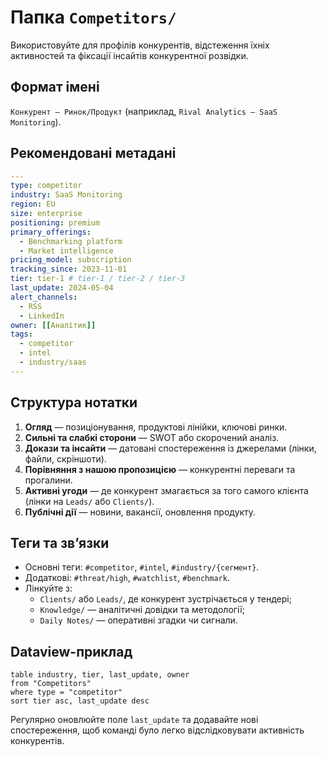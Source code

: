 # Папка `Competitors/`

Використовуйте для профілів конкурентів, відстеження їхніх активностей та фіксації інсайтів конкурентної розвідки.

## Формат імені
`Конкурент – Ринок/Продукт` (наприклад, `Rival Analytics – SaaS Monitoring`).

## Рекомендовані метадані
```yaml
---
type: competitor
industry: SaaS Monitoring
region: EU
size: enterprise
positioning: premium
primary_offerings:
  - Benchmarking platform
  - Market intelligence
pricing_model: subscription
tracking_since: 2023-11-01
tier: tier-1 # tier-1 / tier-2 / tier-3
last_update: 2024-05-04
alert_channels:
  - RSS
  - LinkedIn
owner: [[Аналітик]]
tags:
  - competitor
  - intel
  - industry/saas
---
```

## Структура нотатки
1. **Огляд** — позиціонування, продуктові лінійки, ключові ринки.
2. **Сильні та слабкі сторони** — SWOT або скорочений аналіз.
3. **Докази та інсайти** — датовані спостереження із джерелами (лінки, файли, скріншоти).
4. **Порівняння з нашою пропозицією** — конкурентні переваги та прогалини.
5. **Активні угоди** — де конкурент змагається за того самого клієнта (лінки на `Leads/` або `Clients/`).
6. **Публічні дії** — новини, вакансії, оновлення продукту.

## Теги та звʼязки
- Основні теги: `#competitor`, `#intel`, `#industry/{сегмент}`.
- Додаткові: `#threat/high`, `#watchlist`, `#benchmark`.
- Лінкуйте з:
  - `Clients/` або `Leads/`, де конкурент зустрічається у тендері;
  - `Knowledge/` — аналітичні довідки та методології;
  - `Daily Notes/` — оперативні згадки чи сигнали.

## Dataview-приклад
```dataview
table industry, tier, last_update, owner
from "Competitors"
where type = "competitor"
sort tier asc, last_update desc
```

Регулярно оновлюйте поле `last_update` та додавайте нові спостереження, щоб команді було легко відслідковувати активність конкурентів.
